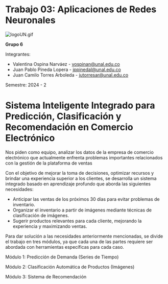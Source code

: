 # **Trabajo 03: Aplicaciones de Redes Neuronales**

![logoUN.gif](![image](https://github.com/user-attachments/assets/42ed9284-6ed9-46e1-bc5a-7b04a3d4a388))

**Grupo 6**

Integrantes:

- Valentina Ospina Narváez - [vospinan@unal.edu.co](mailto:vospinan@unal.edu.co)
- Juan Pablo Pineda Lopera - [jppinedal@unal.edu.co](mailto:jppinedal@unal.edu.co)
- Juan Camilo Torres Arboleda - [jutorresar@unal.edu.co](mailto:jutorresar@unal.edu.co)

Semestre: 2024 - 2

# **Sistema Inteligente Integrado para Predicción, Clasificación y Recomendación en Comercio Electrónico**

Nos piden como equipo, analizar los datos de la empresa de comercio electrónico que actualmente enfrenta problemas importantes 
relacionados con la gestión de la plataforma de ventas

Con el objetivo de mejorar la toma de decisiones, optimizar recursos y brindar una experiencia superior a los clientes, 
se desarrolla un sistema integrado basado en aprendizaje profundo que aborda las siguientes necesidades: 

- Anticipar las ventas de los próximos 30 días para evitar problemas de inventario.
- Organizar el inventario a partir de imágenes mediante técnicas de clasificación de imágenes.
- Sugerir productos relevantes para cada cliente, mejorando la experiencia y maximizando ventas.

Para dar solución a las necesidades anteriormente mencionadas, se divide el trabajo en tres módulos, ya que cada una de las partes 
requiere ser abordada con herramientas específicas para cada caso.

Módulo 1: Predicción de Demanda (Series de Tiempo)

Módulo 2: Clasificación Automática de Productos (Imágenes)

Módulo 3: Sistema de Recomendación

